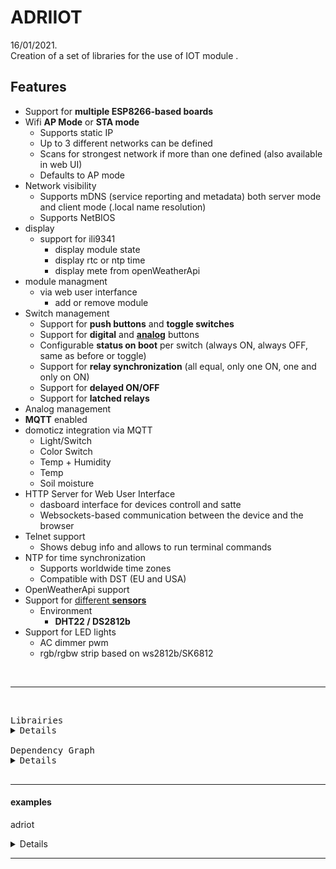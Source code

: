 # ADRIIOT
16/01/2021.<br />
Creation of a set of libraries for the use of IOT module .<br />


## Features

* Support for **multiple ESP8266-based boards**
* Wifi **AP Mode** or **STA mode**
    * Supports static IP
    * Up to 3 different networks can be defined
    * Scans for strongest network if more than one defined (also available in web UI)
    * Defaults to AP mode 
* Network visibility
    * Supports mDNS (service reporting and metadata) both server mode and client mode (.local name resolution)
    * Supports NetBIOS 
* display 
    * support for ili9341
         * display module state
         * display rtc or ntp time
         * display mete from openWeatherApi
* module managment
    * via web user interfance 
      * add or remove module
* Switch management
    * Support for **push buttons** and **toggle switches**
    * Support for **digital** and [**analog**](https://en.wikipedia.org/wiki/Resistor_ladder) buttons
    * Configurable **status on boot** per switch (always ON, always OFF, same as before or toggle)
    * Support for **relay synchronization** (all equal, only one ON, one and only on ON)
    * Support for **delayed ON/OFF**
    * Support for **latched relays**
* Analog management
* **MQTT** enabled
* domoticz integration via MQTT
   * Light/Switch
   * Color Switch
   * Temp + Humidity
   * Temp
   * Soil moisture
* HTTP Server for Web User Interface
    * dasboard interface for devices controll and satte 
    * Websockets-based communication between the device and the browser
* Telnet support
    * Shows debug info and allows to run terminal commands
* NTP for time synchronization
    * Supports worldwide time zones
    * Compatible with DST (EU and USA)
* OpenWeatherApi support
* Support for [different **sensors**](Sensors)
    * Environment
        * **DHT22 / DS2812b**
* Support for LED lights
   * AC dimmer pwm
   * rgb/rgbw strip based on ws2812b/SK6812 


</br>
<hr>
</br>

<pre>
Librairies
<details>
ALS_espwebserver                = https://github.com/AdriLighting/ALS_espwebserver

ADRIIOT                         = https://github.com/AdriLighting/ADRIIOT
ADRIIOT_dht22                   = https://github.com/AdriLighting/ADRIIOT_dht22
ADRIIOT_DS18B20                 = https://github.com/AdriLighting/ADRIIOT_DS18B20
ADRIIOT_lightDimmer             = https://github.com/AdriLighting/ADRIIOT_lightDimmer
ADRIIOT_relay                   = https://github.com/AdriLighting/ADRIIOT_relay
ADRIIOT_RGBneo                  = https://github.com/AdriLighting/ADRIIOT_RGBneo
ADRIIOT_solMoisture             = https://github.com/AdriLighting/ADRIIOT_solMoisture

adri_tools_v2                   = https://github.com/AdriLighting/adri_tools_v2
adri_ntpTime                    = https://github.com/AdriLighting/adri_ntpTime
adri_calendar_event             = https://github.com/AdriLighting/adri_calendar_event
adri_wifiConnect                = https://github.com/AdriLighting/adri_wifiConnect
adri_timer                      = https://github.com/AdriLighting/adri_timer
adri_espwebserver               = https://github.com/AdriLighting/adri_espwebserver
adri_httparseurl                = https://github.com/AdriLighting/adri_httparseurl
adri_tft_ILI9341                = https://github.com/AdriLighting/adri_tft_ILI9341
adri_tft_ILI9341_ESP            = https://github.com/AdriLighting/adri_tft_ILI9341_ESP
adri_logger                     = https://github.com/AdriLighting/adri_logger
adri_softLogger                 = https://github.com/AdriLighting/adri_softLogger
adri_tools_v2_serialMenu        = https://github.com/AdriLighting/adri_tools_v2_serialMenu
adri_tools_v2_telnet            = https://github.com/AdriLighting/adri_tools_v2_telnet

esp8266/arduino                 = https://github.com/esp8266/Arduino/tree/master/libraries

Adafruit BusIO                  = https://github.com/adafruit/Adafruit_BusIO
Adafruit Unified Sensor         = https://github.com/adafruit/Adafruit_Sensor
JsonStreamingParser             = https://github.com/squix78/json-streaming-parser.git
TimeLib                         = https://github.com/PaulStoffregen/Time
ArduinoJson                     = https://github.com/bblanchon/ArduinoJson
WebSockets                      = https://github.com/Links2004/arduinoWebSockets
ESPAsyncTCP                     = https://github.com/me-no-dev/ESPAsyncTCP
Adafruit GFX Library            = https://github.com/adafruit/Adafruit-GFX-Library
XPT2046                         = http://github.com/spapadim/XPT2046
U8g2_for_Adafruit_GFX           = https://github.com/olikraus/U8g2_for_Adafruit_GFX
JPEGDecoder                     = https://github.com/Bodmer/JPEGDecoder
DHT sensor library              = https://github.com/adafruit/DHT-sensor-library
DallasTemperature               = https://github.com/milesburton/Arduino-Temperature-Control-Library
OneWire                         = https://github.com/PaulStoffregen/OneWire
Adafruit NeoPixel               = https://github.com/adafruit/Adafruit_NeoPixel
PubSubClient                    = https://github.com/knolleary/pubsubclient
</details>
Dependency Graph
<details>
|-- [ESP8266WiFi] 1.0
|-- [Adafruit BusIO] 1.4.1
|   |-- [Wire] 1.0
|   |-- [SPI] 1.0
|-- [Wire] 1.0
|-- [Adafruit Unified Sensor] 1.1.4
|-- [ADRIIOT] 1.0.0
|   |-- [JsonStreamingParser] 1.0.5
|   |-- [adri_tools_v2] 1.0.0
|   |   |-- [ESP8266WiFi] 1.0
|   |   |-- [LittleFS(esp8266)] 0.1.0
|   |-- [ESP8266HTTPClient] 1.2
|   |   |-- [ESP8266WiFi] 1.0
|   |-- [ESP8266WiFi] 1.0
|   |-- [adri_ntpTime] 1.0.0
|   |   |-- [TimeLib] 1.6
|   |   |-- [ESP8266WiFi] 1.0
|   |-- [adri_calendar_event] 1.0.0
|   |   |-- [TimeLib] 1.6
|   |-- [TimeLib] 1.6
|   |-- [adri_wifiConnect] 1.0.0
|   |   |-- [ESP8266WebServer] 1.0
|   |   |   |-- [ESP8266WiFi] 1.0
|   |   |-- [ESP8266WiFi] 1.0
|   |   |-- [ESP8266mDNS] 1.2
|   |   |   |-- [ESP8266WiFi] 1.0
|   |   |-- [adri_tools_v2] 1.0.0
|   |   |   |-- [ESP8266WiFi] 1.0
|   |   |   |-- [LittleFS(esp8266)] 0.1.0
|   |   |-- [LittleFS(esp8266)] 0.1.0
|   |   |-- [adri_timer] 1.0.0
|   |-- [adri_timer] 1.0.0
|   |-- [adri_espwebserver] 1.0.0
|   |   |-- [ArduinoOTA] 1.0
|   |   |   |-- [ESP8266WiFi] 1.0
|   |   |   |-- [ESP8266mDNS] 1.2
|   |   |   |   |-- [ESP8266WiFi] 1.0
|   |   |-- [ESP8266mDNS] 1.2
|   |   |   |-- [ESP8266WiFi] 1.0
|   |   |-- [ESP8266WiFi] 1.0
|   |   |-- [Hash] 1.0
|   |   |-- [ArduinoJson] 6.17.1
|   |   |-- [ESP8266HTTPClient] 1.2
|   |   |   |-- [ESP8266WiFi] 1.0
|   |   |-- [ESP8266WebServer] 1.0
|   |   |   |-- [ESP8266WiFi] 1.0
|   |   |-- [WebSockets] 2.2.1
|   |   |   |-- [ESP8266WiFi] 1.0
|   |   |   |-- [ESPAsyncTCP] 1.2.2
|   |   |   |   |-- [ESP8266WiFi] 1.0
|   |   |   |-- [Ethernet(esp8266)] 1.0.4
|   |   |   |   |-- [SPI] 1.0
|   |   |   |-- [SPI] 1.0
|   |   |   |-- [Hash] 1.0
|   |   |-- [adri_httparseurl] 1.0.0
|   |   |   |-- [adri_tools_v2] 1.0.0
|   |   |   |   |-- [ESP8266WiFi] 1.0
|   |   |   |   |-- [LittleFS(esp8266)] 0.1.0
|   |   |   |-- [ESP8266WiFi] 1.0
|   |   |   |-- [LittleFS(esp8266)] 0.1.0
|   |   |-- [LittleFS(esp8266)] 0.1.0
|   |   |-- [adri_tools_v2] 1.0.0
|   |   |   |-- [ESP8266WiFi] 1.0
|   |   |   |-- [LittleFS(esp8266)] 0.1.0
|   |-- [adri_tft_ILI9341] 1.0.0
|   |   |-- [SPI] 1.0
|   |   |-- [adri_tft_ILI9341_ESP] 1.0.1
|   |   |   |-- [Adafruit GFX Library] 1.10.2
|   |   |   |   |-- [Adafruit BusIO] 1.4.1
|   |   |   |   |   |-- [Wire] 1.0
|   |   |   |   |   |-- [SPI] 1.0
|   |   |   |   |-- [Wire] 1.0
|   |   |   |   |-- [SPI] 1.0
|   |   |   |-- [SPI] 1.0
|   |   |-- [Adafruit GFX Library] 1.10.2
|   |   |   |-- [Adafruit BusIO] 1.4.1
|   |   |   |   |-- [Wire] 1.0
|   |   |   |   |-- [SPI] 1.0
|   |   |   |-- [Wire] 1.0
|   |   |   |-- [SPI] 1.0
|   |   |-- [XPT2046] 0.1
|   |   |   |-- [SPI] 1.0
|   |   |-- [U8g2_for_Adafruit_GFX] 1.7.0
|   |   |   |-- [Adafruit GFX Library] 1.10.2
|   |   |   |   |-- [Adafruit BusIO] 1.4.1
|   |   |   |   |   |-- [Wire] 1.0
|   |   |   |   |   |-- [SPI] 1.0
|   |   |   |   |-- [Wire] 1.0
|   |   |   |   |-- [SPI] 1.0
|   |   |-- [JPEGDecoder] 1.8.0
|   |   |-- [adri_tools_v2] 1.0.0
|   |   |   |-- [ESP8266WiFi] 1.0
|   |   |   |-- [LittleFS(esp8266)] 0.1.0
|   |   |-- [ESP8266WiFi] 1.0
|   |   |-- [LittleFS(esp8266)] 0.1.0
|   |-- [Adafruit GFX Library] 1.10.2
|   |   |-- [Adafruit BusIO] 1.4.1
|   |   |   |-- [Wire] 1.0
|   |   |   |-- [SPI] 1.0
|   |   |-- [Wire] 1.0
|   |   |-- [SPI] 1.0
|   |-- [ADRIIOT_dht22] 1.0.0
|   |   |-- [ArduinoJson] 6.17.1
|   |   |-- [DHT sensor library] 1.4.1
|   |   |   |-- [Adafruit Unified Sensor] 1.1.4
|   |-- [ADRIIOT_DS18B20] 1.0.0
|   |   |-- [ArduinoJson] 6.17.1
|   |   |-- [DallasTemperature] 3.9.0
|   |   |   |-- [OneWire] 2.3.5
|   |   |-- [OneWire] 2.3.5
|   |-- [ADRIIOT_lightDimmer] 1.0.0
|   |   |-- [ArduinoJson] 6.17.1
|   |-- [ADRIIOT_relay] 1.0.0
|   |   |-- [ArduinoJson] 6.17.1
|   |-- [ADRIIOT_RGBneo] 1.0.0
|   |   |-- [Adafruit NeoPixel] 1.7.0
|   |   |-- [ArduinoJson] 6.17.1
|   |-- [ADRIIOT_solMoisture] 1.0.0
|   |   |-- [ArduinoJson] 6.17.1
|   |-- [adri_logger] 1.0.0
|   |   |-- [adri_tools_v2] 1.0.0
|   |   |   |-- [ESP8266WiFi] 1.0
|   |   |   |-- [LittleFS(esp8266)] 0.1.0
|   |   |-- [ESP8266WiFi] 1.0
|   |   |-- [LittleFS(esp8266)] 0.1.0
|   |-- [adri_softLogger] 1.0.0
|   |   |-- [adri_tools_v2] 1.0.0
|   |   |   |-- [ESP8266WiFi] 1.0
|   |   |   |-- [LittleFS(esp8266)] 0.1.0
|   |   |-- [ESP8266WiFi] 1.0
|   |   |-- [LittleFS(esp8266)] 0.1.0
|   |-- [adri_tools_v2_serialMenu] 1.0.0
|   |   |-- [adri_tools_v2] 1.0.0
|   |   |   |-- [ESP8266WiFi] 1.0
|   |   |   |-- [LittleFS(esp8266)] 0.1.0
|   |-- [adri_tools_v2_telnet] 1.0.0
|   |   |-- [adri_tools_v2_serialMenu] 1.0.0
|   |   |   |-- [adri_tools_v2] 1.0.0
|   |   |   |   |-- [ESP8266WiFi] 1.0
|   |   |   |   |-- [LittleFS(esp8266)] 0.1.0
|   |   |-- [ESP8266WiFi] 1.0
|   |-- [ALS_espwebserver] 1.0.0
|   |   |-- [adri_espwebserver] 1.0.0
|   |   |   |-- [ArduinoOTA] 1.0
|   |   |   |   |-- [ESP8266WiFi] 1.0
|   |   |   |   |-- [ESP8266mDNS] 1.2
|   |   |   |   |   |-- [ESP8266WiFi] 1.0
|   |   |   |-- [ESP8266mDNS] 1.2
|   |   |   |   |-- [ESP8266WiFi] 1.0
|   |   |   |-- [ESP8266WiFi] 1.0
|   |   |   |-- [Hash] 1.0
|   |   |   |-- [ArduinoJson] 6.17.1
|   |   |   |-- [ESP8266HTTPClient] 1.2
|   |   |   |   |-- [ESP8266WiFi] 1.0
|   |   |   |-- [ESP8266WebServer] 1.0
|   |   |   |   |-- [ESP8266WiFi] 1.0
|   |   |   |-- [WebSockets] 2.2.1
|   |   |   |   |-- [ESP8266WiFi] 1.0
|   |   |   |   |-- [ESPAsyncTCP] 1.2.2
|   |   |   |   |   |-- [ESP8266WiFi] 1.0
|   |   |   |   |-- [Ethernet(esp8266)] 1.0.4
|   |   |   |   |   |-- [SPI] 1.0
|   |   |   |   |-- [SPI] 1.0
|   |   |   |   |-- [Hash] 1.0
|   |   |   |-- [adri_httparseurl] 1.0.0
|   |   |   |   |-- [adri_tools_v2] 1.0.0
|   |   |   |   |   |-- [ESP8266WiFi] 1.0
|   |   |   |   |   |-- [LittleFS(esp8266)] 0.1.0
|   |   |   |   |-- [ESP8266WiFi] 1.0
|   |   |   |   |-- [LittleFS(esp8266)] 0.1.0
|   |   |   |-- [LittleFS(esp8266)] 0.1.0
|   |   |   |-- [adri_tools_v2] 1.0.0
|   |   |   |   |-- [ESP8266WiFi] 1.0
|   |   |   |   |-- [LittleFS(esp8266)] 0.1.0
|   |-- [ArduinoJson] 6.17.1
|   |-- [PubSubClient] 2.8</details>
</pre>

<hr>

#### examples

adriot
<details>
platformio.ini
<details>
<pre>
[env:nodemcuv2]
platform=espressif8266
board=nodemcuv2
framework=arduino
lib_deps=adri_tools_v2_serialMenu, Json Streaming Parser, Adafruit BusIO, Wire, Adafruit Unified Sensor
lib_ignore=WiFi101
board_build.filesystem=littlefs
board_build.ldscript=eagle.flash.4m3m.ld
lib_extra_dirs= ${env.lib_extra_dirs}
upload_speed=921600
[platformio]
src_dir= ${env.src_dir}

</pre>
</details>
<pre>
Librairies
<details>
ALS_espwebserver                = https://github.com/AdriLighting/ALS_espwebserver

ADRIIOT                         = https://github.com/AdriLighting/ADRIIOT
ADRIIOT_dht22                   = https://github.com/AdriLighting/ADRIIOT_dht22
ADRIIOT_DS18B20                 = https://github.com/AdriLighting/ADRIIOT_DS18B20
ADRIIOT_lightDimmer             = https://github.com/AdriLighting/ADRIIOT_lightDimmer
ADRIIOT_relay                   = https://github.com/AdriLighting/ADRIIOT_relay
ADRIIOT_RGBneo                  = https://github.com/AdriLighting/ADRIIOT_RGBneo
ADRIIOT_solMoisture             = https://github.com/AdriLighting/ADRIIOT_solMoisture

adri_tools_v2_serialMenu        = https://github.com/AdriLighting/adri_tools_v2_serialMenu
adri_tools_v2                   = https://github.com/AdriLighting/adri_tools_v2
adri_ntpTime                    = https://github.com/AdriLighting/adri_ntpTime
adri_calendar_event             = https://github.com/AdriLighting/adri_calendar_event
adri_wifiConnect                = https://github.com/AdriLighting/adri_wifiConnect
adri_timer                      = https://github.com/AdriLighting/adri_timer
adri_espwebserver               = https://github.com/AdriLighting/adri_espwebserver
adri_httparseurl                = https://github.com/AdriLighting/adri_httparseurl
adri_tft_ILI9341                = https://github.com/AdriLighting/adri_tft_ILI9341
adri_tft_ILI9341_ESP            = https://github.com/AdriLighting/adri_tft_ILI9341_ESP
adri_logger                     = https://github.com/AdriLighting/adri_logger
adri_softLogger                 = https://github.com/AdriLighting/adri_softLogger
adri_tools_v2_telnet            = https://github.com/AdriLighting/adri_tools_v2_telnet

esp8266/arduino                 = https://github.com/esp8266/Arduino/tree/master/libraries

Adafruit BusIO                  = https://github.com/adafruit/Adafruit_BusIO
Adafruit Unified Sensor         = https://github.com/adafruit/Adafruit_Sensor
JsonStreamingParser             = https://github.com/squix78/json-streaming-parser.git
TimeLib                         = https://github.com/PaulStoffregen/Time
ArduinoJson                     = https://github.com/bblanchon/ArduinoJson
WebSockets                      = https://github.com/Links2004/arduinoWebSockets
ESPAsyncTCP                     = https://github.com/me-no-dev/ESPAsyncTCP
Adafruit GFX Library            = https://github.com/adafruit/Adafruit-GFX-Library
XPT2046                         = http://github.com/spapadim/XPT2046
U8g2_for_Adafruit_GFX           = https://github.com/olikraus/U8g2_for_Adafruit_GFX
JPEGDecoder                     = https://github.com/Bodmer/JPEGDecoder
DHT sensor library              = https://github.com/adafruit/DHT-sensor-library
DallasTemperature               = https://github.com/milesburton/Arduino-Temperature-Control-Library
OneWire                         = https://github.com/PaulStoffregen/OneWire
Adafruit NeoPixel               = https://github.com/adafruit/Adafruit_NeoPixel
PubSubClient                    = https://github.com/knolleary/pubsubclient
</details>
Dependency Graph
<details>
|-- [adri_tools_v2_serialMenu] 1.0.0
|   |-- [adri_tools_v2] 1.0.0
|   |   |-- [ESP8266WiFi] 1.0
|   |   |-- [LittleFS(esp8266)] 0.1.0
|-- [Adafruit BusIO] 1.4.1
|   |-- [Wire] 1.0
|   |-- [SPI] 1.0
|-- [Wire] 1.0
|-- [Adafruit Unified Sensor] 1.1.4
|-- [ADRIIOT] 1.0.0
|   |-- [JsonStreamingParser] 1.0.5
|   |-- [adri_tools_v2] 1.0.0
|   |   |-- [ESP8266WiFi] 1.0
|   |   |-- [LittleFS(esp8266)] 0.1.0
|   |-- [ESP8266HTTPClient] 1.2
|   |   |-- [ESP8266WiFi] 1.0
|   |-- [ESP8266WiFi] 1.0
|   |-- [adri_ntpTime] 1.0.0
|   |   |-- [TimeLib] 1.6
|   |   |-- [ESP8266WiFi] 1.0
|   |-- [adri_calendar_event] 1.0.0
|   |   |-- [TimeLib] 1.6
|   |-- [TimeLib] 1.6
|   |-- [adri_wifiConnect] 1.0.0
|   |   |-- [ESP8266WebServer] 1.0
|   |   |   |-- [ESP8266WiFi] 1.0
|   |   |-- [ESP8266WiFi] 1.0
|   |   |-- [ESP8266mDNS] 1.2
|   |   |   |-- [ESP8266WiFi] 1.0
|   |   |-- [adri_tools_v2] 1.0.0
|   |   |   |-- [ESP8266WiFi] 1.0
|   |   |   |-- [LittleFS(esp8266)] 0.1.0
|   |   |-- [LittleFS(esp8266)] 0.1.0
|   |   |-- [adri_timer] 1.0.0
|   |-- [adri_timer] 1.0.0
|   |-- [adri_espwebserver] 1.0.0
|   |   |-- [ArduinoOTA] 1.0
|   |   |   |-- [ESP8266WiFi] 1.0
|   |   |   |-- [ESP8266mDNS] 1.2
|   |   |   |   |-- [ESP8266WiFi] 1.0
|   |   |-- [ESP8266mDNS] 1.2
|   |   |   |-- [ESP8266WiFi] 1.0
|   |   |-- [ESP8266WiFi] 1.0
|   |   |-- [Hash] 1.0
|   |   |-- [ArduinoJson] 6.17.1
|   |   |-- [ESP8266HTTPClient] 1.2
|   |   |   |-- [ESP8266WiFi] 1.0
|   |   |-- [ESP8266WebServer] 1.0
|   |   |   |-- [ESP8266WiFi] 1.0
|   |   |-- [WebSockets] 2.2.1
|   |   |   |-- [ESP8266WiFi] 1.0
|   |   |   |-- [ESPAsyncTCP] 1.2.2
|   |   |   |   |-- [ESP8266WiFi] 1.0
|   |   |   |-- [Ethernet(esp8266)] 1.0.4
|   |   |   |   |-- [SPI] 1.0
|   |   |   |-- [SPI] 1.0
|   |   |   |-- [Hash] 1.0
|   |   |-- [adri_httparseurl] 1.0.0
|   |   |   |-- [adri_tools_v2] 1.0.0
|   |   |   |   |-- [ESP8266WiFi] 1.0
|   |   |   |   |-- [LittleFS(esp8266)] 0.1.0
|   |   |   |-- [ESP8266WiFi] 1.0
|   |   |   |-- [LittleFS(esp8266)] 0.1.0
|   |   |-- [LittleFS(esp8266)] 0.1.0
|   |   |-- [adri_tools_v2] 1.0.0
|   |   |   |-- [ESP8266WiFi] 1.0
|   |   |   |-- [LittleFS(esp8266)] 0.1.0
|   |-- [adri_tft_ILI9341] 1.0.0
|   |   |-- [SPI] 1.0
|   |   |-- [adri_tft_ILI9341_ESP] 1.0.1
|   |   |   |-- [Adafruit GFX Library] 1.10.2
|   |   |   |   |-- [Adafruit BusIO] 1.4.1
|   |   |   |   |   |-- [Wire] 1.0
|   |   |   |   |   |-- [SPI] 1.0
|   |   |   |   |-- [Wire] 1.0
|   |   |   |   |-- [SPI] 1.0
|   |   |   |-- [SPI] 1.0
|   |   |-- [Adafruit GFX Library] 1.10.2
|   |   |   |-- [Adafruit BusIO] 1.4.1
|   |   |   |   |-- [Wire] 1.0
|   |   |   |   |-- [SPI] 1.0
|   |   |   |-- [Wire] 1.0
|   |   |   |-- [SPI] 1.0
|   |   |-- [XPT2046] 0.1
|   |   |   |-- [SPI] 1.0
|   |   |-- [U8g2_for_Adafruit_GFX] 1.7.0
|   |   |   |-- [Adafruit GFX Library] 1.10.2
|   |   |   |   |-- [Adafruit BusIO] 1.4.1
|   |   |   |   |   |-- [Wire] 1.0
|   |   |   |   |   |-- [SPI] 1.0
|   |   |   |   |-- [Wire] 1.0
|   |   |   |   |-- [SPI] 1.0
|   |   |-- [JPEGDecoder] 1.8.0
|   |   |-- [adri_tools_v2] 1.0.0
|   |   |   |-- [ESP8266WiFi] 1.0
|   |   |   |-- [LittleFS(esp8266)] 0.1.0
|   |   |-- [ESP8266WiFi] 1.0
|   |   |-- [LittleFS(esp8266)] 0.1.0
|   |-- [Adafruit GFX Library] 1.10.2
|   |   |-- [Adafruit BusIO] 1.4.1
|   |   |   |-- [Wire] 1.0
|   |   |   |-- [SPI] 1.0
|   |   |-- [Wire] 1.0
|   |   |-- [SPI] 1.0
|   |-- [ADRIIOT_dht22] 1.0.0
|   |   |-- [ArduinoJson] 6.17.1
|   |   |-- [DHT sensor library] 1.4.1
|   |   |   |-- [Adafruit Unified Sensor] 1.1.4
|   |-- [ADRIIOT_DS18B20] 1.0.0
|   |   |-- [ArduinoJson] 6.17.1
|   |   |-- [DallasTemperature] 3.9.0
|   |   |   |-- [OneWire] 2.3.5
|   |   |-- [OneWire] 2.3.5
|   |-- [ADRIIOT_lightDimmer] 1.0.0
|   |   |-- [ArduinoJson] 6.17.1
|   |-- [ADRIIOT_relay] 1.0.0
|   |   |-- [ArduinoJson] 6.17.1
|   |-- [ADRIIOT_RGBneo] 1.0.0
|   |   |-- [Adafruit NeoPixel] 1.7.0
|   |   |-- [ArduinoJson] 6.17.1
|   |-- [ADRIIOT_solMoisture] 1.0.0
|   |   |-- [ArduinoJson] 6.17.1
|   |-- [adri_logger] 1.0.0
|   |   |-- [adri_tools_v2] 1.0.0
|   |   |   |-- [ESP8266WiFi] 1.0
|   |   |   |-- [LittleFS(esp8266)] 0.1.0
|   |   |-- [ESP8266WiFi] 1.0
|   |   |-- [LittleFS(esp8266)] 0.1.0
|   |-- [adri_softLogger] 1.0.0
|   |   |-- [adri_tools_v2] 1.0.0
|   |   |   |-- [ESP8266WiFi] 1.0
|   |   |   |-- [LittleFS(esp8266)] 0.1.0
|   |   |-- [ESP8266WiFi] 1.0
|   |   |-- [LittleFS(esp8266)] 0.1.0
|   |-- [adri_tools_v2_serialMenu] 1.0.0
|   |   |-- [adri_tools_v2] 1.0.0
|   |   |   |-- [ESP8266WiFi] 1.0
|   |   |   |-- [LittleFS(esp8266)] 0.1.0
|   |-- [adri_tools_v2_telnet] 1.0.0
|   |   |-- [adri_tools_v2_serialMenu] 1.0.0
|   |   |   |-- [adri_tools_v2] 1.0.0
|   |   |   |   |-- [ESP8266WiFi] 1.0
|   |   |   |   |-- [LittleFS(esp8266)] 0.1.0
|   |   |-- [ESP8266WiFi] 1.0
|   |-- [ALS_espwebserver] 1.0.0
|   |   |-- [adri_espwebserver] 1.0.0
|   |   |   |-- [ArduinoOTA] 1.0
|   |   |   |   |-- [ESP8266WiFi] 1.0
|   |   |   |   |-- [ESP8266mDNS] 1.2
|   |   |   |   |   |-- [ESP8266WiFi] 1.0
|   |   |   |-- [ESP8266mDNS] 1.2
|   |   |   |   |-- [ESP8266WiFi] 1.0
|   |   |   |-- [ESP8266WiFi] 1.0
|   |   |   |-- [Hash] 1.0
|   |   |   |-- [ArduinoJson] 6.17.1
|   |   |   |-- [ESP8266HTTPClient] 1.2
|   |   |   |   |-- [ESP8266WiFi] 1.0
|   |   |   |-- [ESP8266WebServer] 1.0
|   |   |   |   |-- [ESP8266WiFi] 1.0
|   |   |   |-- [WebSockets] 2.2.1
|   |   |   |   |-- [ESP8266WiFi] 1.0
|   |   |   |   |-- [ESPAsyncTCP] 1.2.2
|   |   |   |   |   |-- [ESP8266WiFi] 1.0
|   |   |   |   |-- [Ethernet(esp8266)] 1.0.4
|   |   |   |   |   |-- [SPI] 1.0
|   |   |   |   |-- [SPI] 1.0
|   |   |   |   |-- [Hash] 1.0
|   |   |   |-- [adri_httparseurl] 1.0.0
|   |   |   |   |-- [adri_tools_v2] 1.0.0
|   |   |   |   |   |-- [ESP8266WiFi] 1.0
|   |   |   |   |   |-- [LittleFS(esp8266)] 0.1.0
|   |   |   |   |-- [ESP8266WiFi] 1.0
|   |   |   |   |-- [LittleFS(esp8266)] 0.1.0
|   |   |   |-- [LittleFS(esp8266)] 0.1.0
|   |   |   |-- [adri_tools_v2] 1.0.0
|   |   |   |   |-- [ESP8266WiFi] 1.0
|   |   |   |   |-- [LittleFS(esp8266)] 0.1.0
|   |-- [ArduinoJson] 6.17.1
|   |-- [PubSubClient] 2.8</details>
</pre>

</details>
<hr>